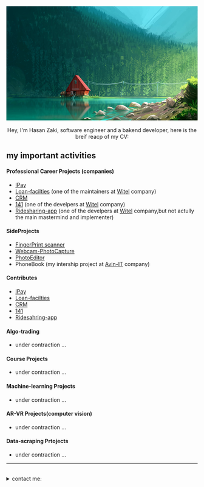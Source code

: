 
<img width="2700" height="300" src="./img/image1.jpg">
<p align="center">
Hey, I'm Hasan Zaki, software engineer and a bakend developer, here is the breif reacp of my CV:
</p>



## my important activities

#### Professional Career Projects (companies)
- [IPay](https://github.com/Hasanzakii/Ipay.git)
- [Loan-facilties](https://gitlab.com/witelgroup/loan-facilities.git) (one of the maintainers at [Witel](https://witel.ir/) company)
- [CRM](https://gitlab.com/witelgroup/crm-server.git)
- [141](https://141.ir/) (one of the develpers at [Witel](https://witel.ir/) company)
- [Ridesharing-app](https://github.com/Hasanzakii/RideSharing.git) (one of the develpers at [Witel](https://witel.ir/) company,but not actully the main mastermind and implementer)

#### SideProjects
- [FingerPrint scanner](https://github.com/Hasanzakii/FingerPrint_WindowsForm.git)
- [Webcam-PhotoCapture](https://github.com/Hasanzakii/webcam_windowsform.git)
- [PhotoEditor](https://github.com/Hasanzakii/PhotoEditor.git)
- PhoneBook (my intership project at [Avin-IT](https://avin-tech.ir/) company)

#### Contributes
- [IPay](https://github.com/Hasanzakii/Ipay.git)
- [Loan-facilties](https://gitlab.com/witelgroup/loan-facilities.git)
- [CRM](https://gitlab.com/witelgroup/crm-server.git)
- [141](https://141.ir/)
- [Ridesahring-app](https://github.com/Hasanzakii/RideSharing.git)

#### Algo-trading
- under contraction ... 

#### Course Projects
- under contraction ...

#### Machine-learning Projects
- under contraction ...

#### AR-VR Projects(computer vision)
- under contraction ...
  
#### Data-scraping Prtojects
- under contraction ...
---
<br>
<details>
<summary>
   contact me:
</summary>
   
   - zakitehran@gmail.com
   - [LinkedIn](https://www.linkedin.com/public-profile/settings?lipi=urn%253Ali%253Apage%253Ad_flagship3_profile_self_edit_contact-info%253BK4YzE9qVSIuiJonYMJu62w%253D%253D)

</details>
<br>

